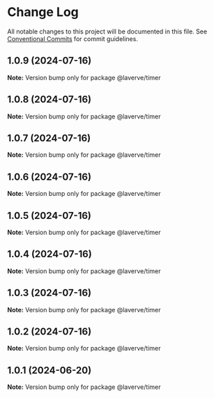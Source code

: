 # Change Log

All notable changes to this project will be documented in this file.
See [Conventional Commits](https://conventionalcommits.org) for commit guidelines.

## 1.0.9 (2024-07-16)

**Note:** Version bump only for package @laverve/timer

## 1.0.8 (2024-07-16)

**Note:** Version bump only for package @laverve/timer

## 1.0.7 (2024-07-16)

**Note:** Version bump only for package @laverve/timer

## 1.0.6 (2024-07-16)

**Note:** Version bump only for package @laverve/timer

## 1.0.5 (2024-07-16)

**Note:** Version bump only for package @laverve/timer

## 1.0.4 (2024-07-16)

**Note:** Version bump only for package @laverve/timer

## 1.0.3 (2024-07-16)

**Note:** Version bump only for package @laverve/timer

## 1.0.2 (2024-07-16)

**Note:** Version bump only for package @laverve/timer

## 1.0.1 (2024-06-20)

**Note:** Version bump only for package @laverve/timer
